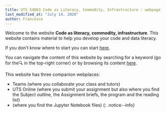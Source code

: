 ```yaml
---
title: UTS 54063 Code as Literacy, Commodity, Infrastructure : webpage
last_modified_at: "July 14, 2020"
author: Francesco
---
```


Welcome to the website **Code as literacy, commodity, infrastructure**. This website contains material to help you develop your code and data literacy.

If you don't know where to start you can start [here]().

You can navigate the content of this website by searching for a keyword (go for the🔍 in the top-right corner) or by browsing its content [here](collection-archive/).

This website has three companion webplaces:
* Teams (where you collaborate your class and tutors)
* UTS Online (where you submit your assignment but also where you find the Subject outline, the Assignment briefs, the program and the reading list)
* (where you find the Jupyter Notebook files)
{: .notice--info}


